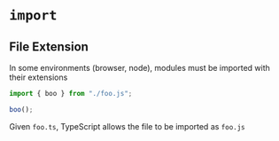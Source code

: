 # `import`

## File Extension

In some environments (browser, node), modules must be imported with their
extensions

```ts
import { boo } from "./foo.js";

boo();
```

Given `foo.ts`, TypeScript allows the file to be imported as `foo.js`
